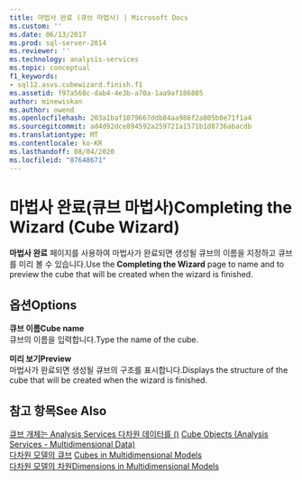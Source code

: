 ```yaml
---
title: 마법사 완료 (큐브 마법사) | Microsoft Docs
ms.custom: ''
ms.date: 06/13/2017
ms.prod: sql-server-2014
ms.reviewer: ''
ms.technology: analysis-services
ms.topic: conceptual
f1_keywords:
- sql12.asvs.cubewizard.finish.f1
ms.assetid: f97a568c-dab4-4e3b-a70a-1aa9af186805
author: minewiskan
ms.author: owend
ms.openlocfilehash: 203a1baf1079667ddb84aa986f2a805b0e71f1a4
ms.sourcegitcommit: ad4d92dce894592a259721a1571b1d8736abacdb
ms.translationtype: MT
ms.contentlocale: ko-KR
ms.lasthandoff: 08/04/2020
ms.locfileid: "87648671"
---
```

# <a name="completing-the-wizard-cube-wizard"></a><span data-ttu-id="0bcab-102">마법사 완료(큐브 마법사)</span><span class="sxs-lookup"><span data-stu-id="0bcab-102">Completing the Wizard (Cube Wizard)</span></span>
  <span data-ttu-id="0bcab-103">**마법사 완료** 페이지를 사용하여 마법사가 완료되면 생성될 큐브의 이름을 지정하고 큐브를 미리 볼 수 있습니다.</span><span class="sxs-lookup"><span data-stu-id="0bcab-103">Use the **Completing the Wizard** page to name and to preview the cube that will be created when the wizard is finished.</span></span>  
  
## <a name="options"></a><span data-ttu-id="0bcab-104">옵션</span><span class="sxs-lookup"><span data-stu-id="0bcab-104">Options</span></span>  
 <span data-ttu-id="0bcab-105">**큐브 이름**</span><span class="sxs-lookup"><span data-stu-id="0bcab-105">**Cube name**</span></span>  
 <span data-ttu-id="0bcab-106">큐브의 이름을 입력합니다.</span><span class="sxs-lookup"><span data-stu-id="0bcab-106">Type the name of the cube.</span></span>  
  
 <span data-ttu-id="0bcab-107">**미리 보기**</span><span class="sxs-lookup"><span data-stu-id="0bcab-107">**Preview**</span></span>  
 <span data-ttu-id="0bcab-108">마법사가 완료되면 생성될 큐브의 구조를 표시합니다.</span><span class="sxs-lookup"><span data-stu-id="0bcab-108">Displays the structure of the cube that will be created when the wizard is finished.</span></span>  
  
## <a name="see-also"></a><span data-ttu-id="0bcab-109">참고 항목</span><span class="sxs-lookup"><span data-stu-id="0bcab-109">See Also</span></span>  
 <span data-ttu-id="0bcab-110">[큐브 개체는 Analysis Services 다차원 데이터를 &#40;&#41;](multidimensional-models-olap-logical-cube-objects/cube-objects-analysis-services-multidimensional-data.md) </span><span class="sxs-lookup"><span data-stu-id="0bcab-110">[Cube Objects &#40;Analysis Services - Multidimensional Data&#41;](multidimensional-models-olap-logical-cube-objects/cube-objects-analysis-services-multidimensional-data.md) </span></span>  
 <span data-ttu-id="0bcab-111">[다차원 모델의 큐브](multidimensional-models/cubes-in-multidimensional-models.md) </span><span class="sxs-lookup"><span data-stu-id="0bcab-111">[Cubes in Multidimensional Models](multidimensional-models/cubes-in-multidimensional-models.md) </span></span>  
 [<span data-ttu-id="0bcab-112">다차원 모델의 차원</span><span class="sxs-lookup"><span data-stu-id="0bcab-112">Dimensions in Multidimensional Models</span></span>](multidimensional-models/dimensions-in-multidimensional-models.md)  
  
  
